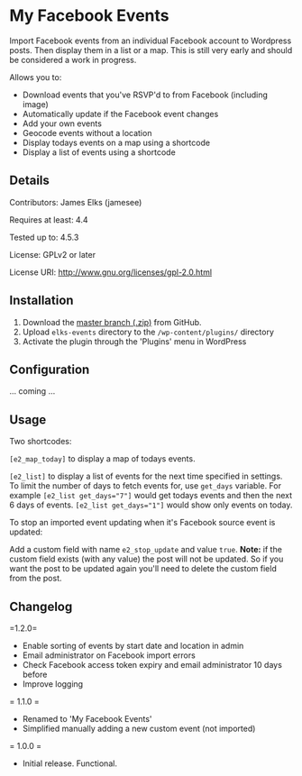 # My Facebook Events
Import Facebook events from an individual Facebook account to Wordpress posts. Then display them in a list or a map. This is still very early and should be considered a work in progress.

Allows you to:
- Download events that you've RSVP'd to from Facebook (including image)
- Automatically update if the Facebook event changes
- Add your own events
- Geocode events without a location
- Display todays events on a map using a shortcode
- Display a list of events using a shortcode


## Details

Contributors: James Elks (jamesee)

Requires at least: 4.4

Tested up to: 4.5.3

License: GPLv2 or later

License URI: http://www.gnu.org/licenses/gpl-2.0.html


## Installation

1. Download the [master branch (.zip)](https://github.com/jameselks/my-facebook-events/archive/master.zip) from GitHub.
1. Upload `elks-events` directory to the `/wp-content/plugins/` directory
1. Activate the plugin through the 'Plugins' menu in WordPress

## Configuration

... coming ...

## Usage

Two shortcodes:

`[e2_map_today]` to display a map of todays events.

`[e2_list]` to display a list of events for the next time specified in settings. To limit the number of days to fetch events for, use `get_days` variable. For example `[e2_list get_days="7"]` would get todays events and then the next 6 days of events. `[e2_list get_days="1"]` would show only events on today.

To stop an imported event updating when it's Facebook source event is updated:

Add a custom field with name `e2_stop_update` and value `true`. **Note:** if the custom field exists (with any value) the post will not be updated. So if you want the post to be updated again you'll need to delete the custom field from the post.

## Changelog

=1.2.0=
* Enable sorting of events by start date and location in admin
* Email administrator on Facebook import errors
* Check Facebook access token expiry and email administrator 10 days before
* Improve logging

= 1.1.0 =
* Renamed to 'My Facebook Events'
* Simplified manually adding a new custom event (not imported)

= 1.0.0 =
* Initial release. Functional.

